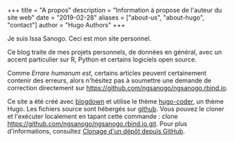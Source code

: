+++
title = "A propos"
description = "Information à propose de l'auteur du site web"
date = "2019-02-28"
aliases = ["about-us", "about-hugo", "contact"]
author = "Hugo Authors"
+++

Je suis Issa Sanogo. Ceci est mon site personnel.

Ce blog traite de mes projets personnels, de données en général, avec un accent particulier sur R, Python et certains logiciels open source.

Comme *Errare humanum est*, certains articles peuvent certainement contenir des erreurs, alors n'hésitez pas à soumettre une demande de correction directement sur https://github.com/ngsanogo/ngsanogo.rbind.io.

Ce site a été créé avec [blogdown](https://bookdown.org/yihui/blogdown/) et utilise le thème [hugo-coder](https://themes.gohugo.io/hugo-coder/), un thème Hugo. Les fichiers source sont hébergés sur [github](https://github.com/ngsanogo/ngsanogo.rbind.io). Vous pouvez le cloner et l'exécuter localement en tapant cette commande : clone https://github.com/ngsanogo/ngsanogo.rbind.io.git. Pour plus d'informations, consultez [Clonage d'un dépôt depuis GitHub](https://docs.github.com/en/repositories/creating-and-managing-repositories/cloning-a-repository).